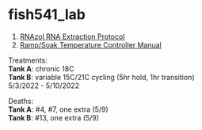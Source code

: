 # fish541_lab

1. [RNAzol RNA Extraction Protocol](https://github.com/mattgeorgephd/NOPP-gigas-ploidy-temp/blob/main/202107_EXP2/tag-seq/RNAzol_RT_extraction_protocol.docx)
2. [Ramp/Soak Temperature Controller Manual](https://www.dropbox.com/s/3okvpqwuyb3vhjj/SYL-2352P%20Manual%20%282%29.pdf?dl=0)

Treatments: <br/>
**Tank A**: chronic 18C <br/>
**Tank B**: variable 15C/21C cycling (5hr hold, 1hr transition) <br/>
5/3/2022 - 5/10/2022 <br/>

Deaths: <br/>
**Tank A**: #4, #7, one extra (5/9) <br/>
**Tank B**: #13, one extra (5/9) <br/>
